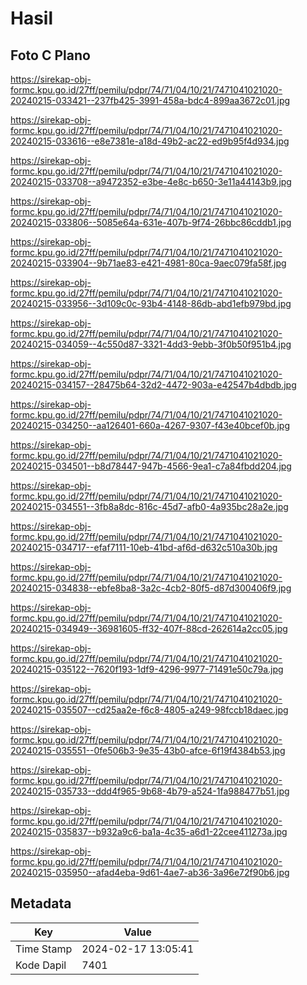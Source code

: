 # Hasil

## Foto C Plano

https://sirekap-obj-formc.kpu.go.id/27ff/pemilu/pdpr/74/71/04/10/21/7471041021020-20240215-033421--237fb425-3991-458a-bdc4-899aa3672c01.jpg

https://sirekap-obj-formc.kpu.go.id/27ff/pemilu/pdpr/74/71/04/10/21/7471041021020-20240215-033616--e8e7381e-a18d-49b2-ac22-ed9b95f4d934.jpg

https://sirekap-obj-formc.kpu.go.id/27ff/pemilu/pdpr/74/71/04/10/21/7471041021020-20240215-033708--a9472352-e3be-4e8c-b650-3e11a44143b9.jpg

https://sirekap-obj-formc.kpu.go.id/27ff/pemilu/pdpr/74/71/04/10/21/7471041021020-20240215-033806--5085e64a-631e-407b-9f74-26bbc86cddb1.jpg

https://sirekap-obj-formc.kpu.go.id/27ff/pemilu/pdpr/74/71/04/10/21/7471041021020-20240215-033904--9b71ae83-e421-4981-80ca-9aec079fa58f.jpg

https://sirekap-obj-formc.kpu.go.id/27ff/pemilu/pdpr/74/71/04/10/21/7471041021020-20240215-033956--3d109c0c-93b4-4148-86db-abd1efb979bd.jpg

https://sirekap-obj-formc.kpu.go.id/27ff/pemilu/pdpr/74/71/04/10/21/7471041021020-20240215-034059--4c550d87-3321-4dd3-9ebb-3f0b50f951b4.jpg

https://sirekap-obj-formc.kpu.go.id/27ff/pemilu/pdpr/74/71/04/10/21/7471041021020-20240215-034157--28475b64-32d2-4472-903a-e42547b4dbdb.jpg

https://sirekap-obj-formc.kpu.go.id/27ff/pemilu/pdpr/74/71/04/10/21/7471041021020-20240215-034250--aa126401-660a-4267-9307-f43e40bcef0b.jpg

https://sirekap-obj-formc.kpu.go.id/27ff/pemilu/pdpr/74/71/04/10/21/7471041021020-20240215-034501--b8d78447-947b-4566-9ea1-c7a84fbdd204.jpg

https://sirekap-obj-formc.kpu.go.id/27ff/pemilu/pdpr/74/71/04/10/21/7471041021020-20240215-034551--3fb8a8dc-816c-45d7-afb0-4a935bc28a2e.jpg

https://sirekap-obj-formc.kpu.go.id/27ff/pemilu/pdpr/74/71/04/10/21/7471041021020-20240215-034717--efaf7111-10eb-41bd-af6d-d632c510a30b.jpg

https://sirekap-obj-formc.kpu.go.id/27ff/pemilu/pdpr/74/71/04/10/21/7471041021020-20240215-034838--ebfe8ba8-3a2c-4cb2-80f5-d87d300406f9.jpg

https://sirekap-obj-formc.kpu.go.id/27ff/pemilu/pdpr/74/71/04/10/21/7471041021020-20240215-034949--36981605-ff32-407f-88cd-262614a2cc05.jpg

https://sirekap-obj-formc.kpu.go.id/27ff/pemilu/pdpr/74/71/04/10/21/7471041021020-20240215-035122--7620f193-1df9-4296-9977-71491e50c79a.jpg

https://sirekap-obj-formc.kpu.go.id/27ff/pemilu/pdpr/74/71/04/10/21/7471041021020-20240215-035507--cd25aa2e-f6c8-4805-a249-98fccb18daec.jpg

https://sirekap-obj-formc.kpu.go.id/27ff/pemilu/pdpr/74/71/04/10/21/7471041021020-20240215-035551--0fe506b3-9e35-43b0-afce-6f19f4384b53.jpg

https://sirekap-obj-formc.kpu.go.id/27ff/pemilu/pdpr/74/71/04/10/21/7471041021020-20240215-035733--ddd4f965-9b68-4b79-a524-1fa988477b51.jpg

https://sirekap-obj-formc.kpu.go.id/27ff/pemilu/pdpr/74/71/04/10/21/7471041021020-20240215-035837--b932a9c6-ba1a-4c35-a6d1-22cee411273a.jpg

https://sirekap-obj-formc.kpu.go.id/27ff/pemilu/pdpr/74/71/04/10/21/7471041021020-20240215-035950--afad4eba-9d61-4ae7-ab36-3a96e72f90b6.jpg


## Metadata

| Key        | Value               |
| ---------- | ------------------- |
| Time Stamp | 2024-02-17 13:05:41 |
| Kode Dapil | 7401                |




